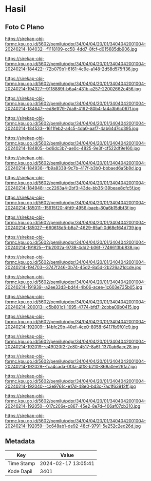 # Hasil

## Foto C Plano

https://sirekap-obj-formc.kpu.go.id/5602/pemilu/pdpr/34/04/04/20/01/3404042001004-20240214-184032--f1118109-cc58-4dd7-8fcf-d015685db906.jpg

https://sirekap-obj-formc.kpu.go.id/5602/pemilu/pdpr/34/04/04/20/01/3404042001004-20240214-184422--72b079b1-6161-4c9e-a148-2d58d575ff36.jpg

https://sirekap-obj-formc.kpu.go.id/5602/pemilu/pdpr/34/04/04/20/01/3404042001004-20240214-194327--9118889f-b6a4-431b-a257-22002662c456.jpg

https://sirekap-obj-formc.kpu.go.id/5602/pemilu/pdpr/34/04/04/20/01/3404042001004-20240214-184647--ed8e1f79-7da8-4192-80b4-fa4a3b6c097f.jpg

https://sirekap-obj-formc.kpu.go.id/5602/pemilu/pdpr/34/04/04/20/01/3404042001004-20240214-184533--1611feb2-a4c5-4da0-aaf7-4ab64d7cc395.jpg

https://sirekap-obj-formc.kpu.go.id/5602/pemilu/pdpr/34/04/04/20/01/3404042001004-20240214-184805--bd6dc3b7-ae0c-4825-9e3f-cf522df9e160.jpg

https://sirekap-obj-formc.kpu.go.id/5602/pemilu/pdpr/34/04/04/20/01/3404042001004-20240214-184936--fb9a8338-9c7b-417f-b3b0-bbbaed6a5b8d.jpg

https://sirekap-obj-formc.kpu.go.id/5602/pemilu/pdpr/34/04/04/20/01/3404042001004-20240214-184948--cc2263a4-2bf3-43de-bb35-39beae8cfc5f.jpg

https://sirekap-obj-formc.kpu.go.id/5602/pemilu/pdpr/34/04/04/20/01/3404042001004-20240214-185011--15915f20-4fd9-4956-baeb-80a6b15dbf3f.jpg

https://sirekap-obj-formc.kpu.go.id/5602/pemilu/pdpr/34/04/04/20/01/3404042001004-20240214-185027--660618d5-b8a7-4629-85af-0d68e164d739.jpg

https://sirekap-obj-formc.kpu.go.id/5602/pemilu/pdpr/34/04/04/20/01/3404042001004-20240214-191825--11b2002a-9738-4dd2-b06f-7746613bb838.jpg

https://sirekap-obj-formc.kpu.go.id/5602/pemilu/pdpr/34/04/04/20/01/3404042001004-20240214-194703--3747f246-0b74-45d2-8a5d-2b226a21dcde.jpg

https://sirekap-obj-formc.kpu.go.id/5602/pemilu/pdpr/34/04/04/20/01/3404042001004-20240214-191939--a2ee33d3-bd44-4b06-acee-1c603e735b05.jpg

https://sirekap-obj-formc.kpu.go.id/5602/pemilu/pdpr/34/04/04/20/01/3404042001004-20240214-200013--c5b801c1-1695-4774-bfd7-2cbba09b0415.jpg

https://sirekap-obj-formc.kpu.go.id/5602/pemilu/pdpr/34/04/04/20/01/3404042001004-20240214-192009--14bfc29b-40ef-4ce0-8058-6417fb9f01c9.jpg

https://sirekap-obj-formc.kpu.go.id/5602/pemilu/pdpr/34/04/04/20/01/3404042001004-20240214-192019--c49020f2-2e80-4517-8a6f-1370ab6acc28.jpg

https://sirekap-obj-formc.kpu.go.id/5602/pemilu/pdpr/34/04/04/20/01/3404042001004-20240214-192028--fca4cada-0f3a-4ff8-b210-869a0ee29fa7.jpg

https://sirekap-obj-formc.kpu.go.id/5602/pemilu/pdpr/34/04/04/20/01/3404042001004-20240214-192040--c3e9761c-e17d-48e0-bd3c-7ac1f63912ff.jpg

https://sirekap-obj-formc.kpu.go.id/5602/pemilu/pdpr/34/04/04/20/01/3404042001004-20240214-192050--017c206e-c867-45e2-8e7d-406af07cb310.jpg

https://sirekap-obj-formc.kpu.go.id/5602/pemilu/pdpr/34/04/04/20/01/3404042001004-20240214-192059--3c648ab1-de92-48cf-9791-5e252c2ed26d.jpg


## Metadata

| Key        | Value               |
| ---------- | ------------------- |
| Time Stamp | 2024-02-17 13:05:41 |
| Kode Dapil | 3401                |



